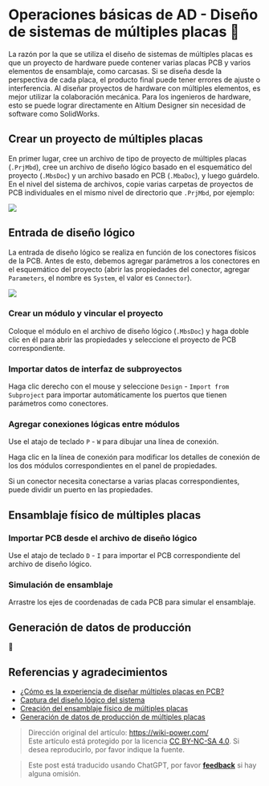 # Operaciones básicas de AD - Diseño de sistemas de múltiples placas 🚧

La razón por la que se utiliza el diseño de sistemas de múltiples placas es que un proyecto de hardware puede contener varias placas PCB y varios elementos de ensamblaje, como carcasas. Si se diseña desde la perspectiva de cada placa, el producto final puede tener errores de ajuste o interferencia. Al diseñar proyectos de hardware con múltiples elementos, es mejor utilizar la colaboración mecánica. Para los ingenieros de hardware, esto se puede lograr directamente en Altium Designer sin necesidad de software como SolidWorks.

## Crear un proyecto de múltiples placas

En primer lugar, cree un archivo de tipo de proyecto de múltiples placas (`.PrjMbd`), cree un archivo de diseño lógico basado en el esquemático del proyecto (`.MbsDoc`) y un archivo basado en PCB (`.MbaDoc`), y luego guárdelo. En el nivel del sistema de archivos, copie varias carpetas de proyectos de PCB individuales en el mismo nivel de directorio que `.PrjMbd`, por ejemplo:

![](https://wiki-media-1253965369.cos.ap-guangzhou.myqcloud.com/img/20220106152537.png)

## Entrada de diseño lógico

La entrada de diseño lógico se realiza en función de los conectores físicos de la PCB. Antes de esto, debemos agregar parámetros a los conectores en el esquemático del proyecto (abrir las propiedades del conector, agregar `Parameters`, el nombre es `System`, el valor es `Connector`).

![](https://wiki-media-1253965369.cos.ap-guangzhou.myqcloud.com/img/20220106163315.png)

### Crear un módulo y vincular el proyecto

Coloque el módulo en el archivo de diseño lógico (`.MbsDoc`) y haga doble clic en él para abrir las propiedades y seleccione el proyecto de PCB correspondiente.

### Importar datos de interfaz de subproyectos

Haga clic derecho con el mouse y seleccione `Design` - `Import from Subproject` para importar automáticamente los puertos que tienen parámetros como conectores.

### Agregar conexiones lógicas entre módulos

Use el atajo de teclado `P` - `W` para dibujar una línea de conexión.

Haga clic en la línea de conexión para modificar los detalles de conexión de los dos módulos correspondientes en el panel de propiedades.

Si un conector necesita conectarse a varias placas correspondientes, puede dividir un puerto en las propiedades.

## Ensamblaje físico de múltiples placas

### Importar PCB desde el archivo de diseño lógico

Use el atajo de teclado `D` - `I` para importar el PCB correspondiente del archivo de diseño lógico.

### Simulación de ensamblaje

Arrastre los ejes de coordenadas de cada PCB para simular el ensamblaje.

## Generación de datos de producción

🚧

## Referencias y agradecimientos

- [¿Cómo es la experiencia de diseñar múltiples placas en PCB?](https://www.altium.com.cn/blog/pcb%E4%B8%AD%E8%BF%9B%E8%A1%8C%E5%A4%9A%E6%9D%BF%E8%AE%BE%E8%AE%A1%E4%BC%9A%E6%98%AF%E6%80%8E%E6%A0%B7%E7%9A%84%E4%BD%93%E9%AA%8C%EF%BC%9F)
- [Captura del diseño lógico del sistema](https://www.altium.com/cn/documentation/altium-designer/capturing-the-logical-system-design-ad)
- [Creación del ensamblaje físico de múltiples placas](https://www.altium.com/cn/documentation/altium-designer/creating-the-physical-multi-board-assembly-ad)
- [Generación de datos de producción de múltiples placas](https://www.altium.com/cn/documentation/altium-designer/generating-multi-board-production-data-ad)

> Dirección original del artículo: <https://wiki-power.com/>  
> Este artículo está protegido por la licencia [CC BY-NC-SA 4.0](https://creativecommons.org/licenses/by/4.0/deed.zh). Si desea reproducirlo, por favor indique la fuente.

> Este post está traducido usando ChatGPT, por favor [**feedback**](https://github.com/linyuxuanlin/Wiki_MkDocs/issues/new) si hay alguna omisión.
